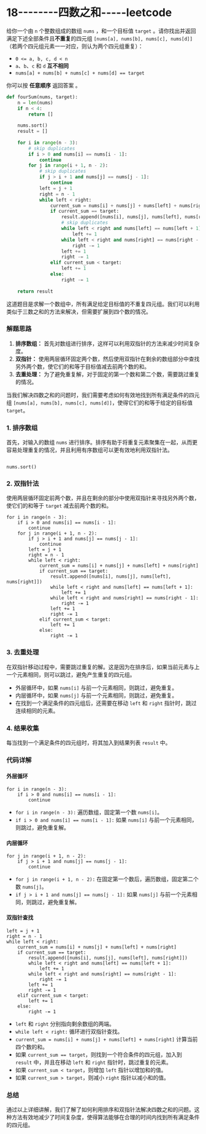 # 18--------四数之和-----leetcode

给你一个由 `n` 个整数组成的数组 `nums` ，和一个目标值 `target` 。请你找出并返回满足下述全部条件且**不重复**的四元组 `[nums[a], nums[b], nums[c], nums[d]]` （若两个四元组元素一一对应，则认为两个四元组重复）：

- `0 <= a, b, c, d < n`
- `a`、`b`、`c` 和 `d` **互不相同**
- `nums[a] + nums[b] + nums[c] + nums[d] == target`

你可以按 **任意顺序** 返回答案 。



```python
def fourSum(nums, target):
    n = len(nums)
    if n < 4:
        return []
    
    nums.sort()
    result = []
    
    for i in range(n - 3):
        # skip duplicates
        if i > 0 and nums[i] == nums[i - 1]:
            continue
        for j in range(i + 1, n - 2):
            # skip duplicates
            if j > i + 1 and nums[j] == nums[j - 1]:
                continue
            left = j + 1
            right = n - 1
            while left < right:
                current_sum = nums[i] + nums[j] + nums[left] + nums[right]
                if current_sum == target:
                    result.append([nums[i], nums[j], nums[left], nums[right]])
                    # skip duplicates
                    while left < right and nums[left] == nums[left + 1]:
                        left += 1
                    while left < right and nums[right] == nums[right - 1]:
                        right -= 1
                    left += 1
                    right -= 1
                elif current_sum < target:
                    left += 1
                else:
                    right -= 1
    
    return result

```

这道题目是求解一个数组中，所有满足给定目标值的不重复四元组。我们可以利用类似于三数之和的方法来解决，但需要扩展到四个数的情况。

### 解题思路

1. **排序数组：** 首先对数组进行排序，这样可以利用双指针的方法来减少时间复杂度。
2. **双指针：** 使用两层循环固定两个数，然后使用双指针在剩余的数组部分中查找另外两个数，使它们的和等于目标值减去前两个数的和。
3. **去重处理：** 为了避免重复解，对于固定的第一个数和第二个数，需要跳过重复的情况。







当我们解决四数之和的问题时，我们需要考虑如何有效地找到所有满足条件的四元组 `[nums[a], nums[b], nums[c], nums[d]]`，使得它们的和等于给定的目标值 `target`。

### 1. 排序数组

首先，对输入的数组 `nums` 进行排序。排序有助于将重复元素聚集在一起，从而更容易处理重复的情况，并且利用有序数组可以更有效地利用双指针法。

```

nums.sort()
```

### 2. 双指针法

使用两层循环固定前两个数，并且在剩余的部分中使用双指针来寻找另外两个数，使它们的和等于 `target` 减去前两个数的和。

```
for i in range(n - 3):
    if i > 0 and nums[i] == nums[i - 1]:
        continue
    for j in range(i + 1, n - 2):
        if j > i + 1 and nums[j] == nums[j - 1]:
            continue
        left = j + 1
        right = n - 1
        while left < right:
            current_sum = nums[i] + nums[j] + nums[left] + nums[right]
            if current_sum == target:
                result.append([nums[i], nums[j], nums[left], nums[right]])
                while left < right and nums[left] == nums[left + 1]:
                    left += 1
                while left < right and nums[right] == nums[right - 1]:
                    right -= 1
                left += 1
                right -= 1
            elif current_sum < target:
                left += 1
            else:
                right -= 1
```

### 3. 去重处理

在双指针移动过程中，需要跳过重复的解。这是因为在排序后，如果当前元素与上一个元素相同，则可以跳过，避免产生重复的四元组。

- 外层循环中，如果 `nums[i]` 与前一个元素相同，则跳过，避免重复。
- 内层循环中，如果 `nums[j]` 与前一个元素相同，则跳过，避免重复。
- 在找到一个满足条件的四元组后，还需要在移动 `left` 和 `right` 指针时，跳过连续相同的元素。

### 4. 结果收集

每当找到一个满足条件的四元组时，将其加入到结果列表 `result` 中。

### 代码详解

#### 外层循环

```
for i in range(n - 3):
    if i > 0 and nums[i] == nums[i - 1]:
        continue
```

- `for i in range(n - 3):` 遍历数组，固定第一个数 `nums[i]`。
- `if i > 0 and nums[i] == nums[i - 1]:` 如果 `nums[i]` 与前一个元素相同，则跳过，避免重复解。

#### 内层循环

```
for j in range(i + 1, n - 2):
    if j > i + 1 and nums[j] == nums[j - 1]:
        continue
```

- `for j in range(i + 1, n - 2):` 在固定第一个数后，遍历数组，固定第二个数 `nums[j]`。
- `if j > i + 1 and nums[j] == nums[j - 1]:` 如果 `nums[j]` 与前一个元素相同，则跳过，避免重复解。

#### 双指针查找

```
left = j + 1
right = n - 1
while left < right:
    current_sum = nums[i] + nums[j] + nums[left] + nums[right]
    if current_sum == target:
        result.append([nums[i], nums[j], nums[left], nums[right]])
        while left < right and nums[left] == nums[left + 1]:
            left += 1
        while left < right and nums[right] == nums[right - 1]:
            right -= 1
        left += 1
        right -= 1
    elif current_sum < target:
        left += 1
    else:
        right -= 1
```

- `left` 和 `right` 分别指向剩余数组的两端。
- `while left < right:` 循环进行双指针查找。
- `current_sum = nums[i] + nums[j] + nums[left] + nums[right]` 计算当前四个数的和。
- 如果 `current_sum == target`，则找到一个符合条件的四元组，加入到 `result` 中，并且在移动 `left` 和 `right` 指针时，跳过重复的元素。
- 如果 `current_sum < target`，则增加 `left` 指针以增加和的值。
- 如果 `current_sum > target`，则减小 `right` 指针以减小和的值。

### 总结

通过以上详细讲解，我们了解了如何利用排序和双指针法解决四数之和的问题。这种方法有效地减少了时间复杂度，使得算法能够在合理的时间内找到所有满足条件的四元组。